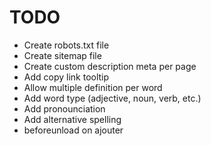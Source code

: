 # TODO

- Create robots.txt file
- Create sitemap file
- Create custom description meta per page
- Add copy link tooltip
- Allow multiple definition per word
- Add word type (adjective, noun, verb, etc.)
- Add pronounciation
- Add alternative spelling
- beforeunload on ajouter
